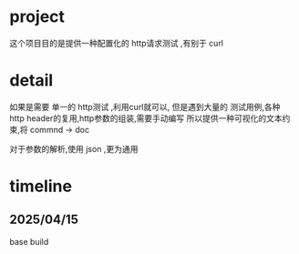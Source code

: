 # project

这个项目目的是提供一种配置化的 http请求测试 ,有别于 curl 

# detail
如果是需要 单一的 http测试 ,利用curl就可以,
但是遇到大量的 测试用例,各种 http header的复用,http参数的组装,需要手动编写
所以提供一种可视化的文本约束,将 commnd -> doc

对于参数的解析,使用 json ,更为通用

# timeline
## 2025/04/15 
base build

